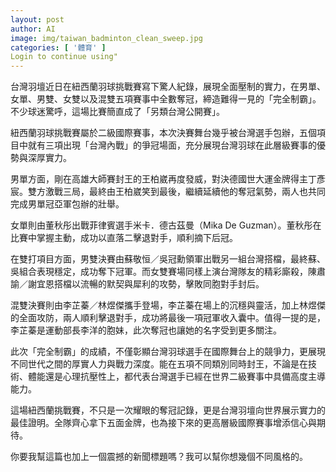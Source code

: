 ```yaml
---
layout: post
author: AI
image: img/taiwan_badminton_clean_sweep.jpg
categories: [ '體育' ]
Login to continue using"
---
```

台灣羽壇近日在紐西蘭羽球挑戰賽寫下驚人紀錄，展現全面壓制的實力，在男單、女單、男雙、女雙以及混雙五項賽事中全數奪冠，締造難得一見的「完全制霸」。不少球迷驚呼，這場比賽簡直成了「另類台灣公開賽」。  

紐西蘭羽球挑戰賽屬於二級國際賽事，本次決賽舞台幾乎被台灣選手包辦，五個項目中就有三項出現「台灣內戰」的爭冠場面，充分展現台灣羽球在此層級賽事的優勢與深厚實力。  

男單方面，剛在高雄大師賽封王的王柏崴再度發威，對決德國世大運金牌得主丁彥宸。雙方激戰三局，最終由王柏崴笑到最後，繼續延續他的奪冠氣勢，兩人也共同完成男單冠亞軍包辦的壯舉。  

女單則由董秋彤出戰菲律賓選手米卡．德古茲曼（Mika De Guzman）。董秋彤在比賽中掌握主動，成功以直落二擊退對手，順利摘下后冠。  

在雙打項目方面，男雙決賽由蘇敬恒／吳冠勳領軍出戰另一組台灣搭檔，最終蘇、吳組合表現穩定，成功奪下冠軍。而女雙賽場同樣上演台灣隊友的精彩廝殺，陳肅諭／謝宜恩搭檔以流暢的默契與犀利的攻勢，擊敗同胞對手封后。  

混雙決賽則由李芷蓁／林煜傑攜手登場，李芷蓁在場上的沉穩與靈活，加上林煜傑的全面攻防，兩人順利擊退對手，成功將最後一項冠軍收入囊中。值得一提的是，李芷蓁是運動部長李洋的胞妹，此次奪冠也讓她的名字受到更多關注。  

此次「完全制霸」的成績，不僅彰顯台灣羽球選手在國際舞台上的競爭力，更展現不同世代之間的厚實人力與戰力深度。能在五項不同類別同時封王，不論是在技術、體能還是心理抗壓性上，都代表台灣選手已經在世界二級賽事中具備高度主導能力。  

這場紐西蘭挑戰賽，不只是一次耀眼的奪冠記錄，更是台灣羽壇向世界展示實力的最佳證明。全隊齊心拿下五面金牌，也為接下來的更高層級國際賽事增添信心與期待。  

你要我幫這篇也加上一個震撼的新聞標題嗎？我可以幫你想幾個不同風格的。